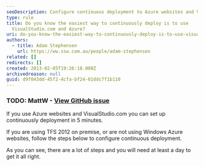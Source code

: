 ```yaml
---
seoDescription: Configure continuous deployment to Azure websites and Visual Studio in just 5 minutes using VisualStudio.com and Azure.
type: rule
title: Do you know the easiest way to continuously deploy is to use
  VisualStudio.com and Azure?
uri: do-you-know-the-easiest-way-to-continuously-deploy-is-to-use-visualstudio-com-and-azure
authors:
  - title: Adam Stephensen
    url: https://ww.ssw.com.au/people/adam-stephensen
related: []
redirects: []
created: 2013-02-05T19:26:18.000Z
archivedreason: null
guid: d9f043dd-45f2-4cfa-bf24-01ddc7f1b110
---
```


### TODO: MattW - [View GitHub issue](https://github.com/SSWConsulting/SSW.Rules.Content/issues/1390)

If you use Azure websites and VisualStudio.com you can set up continuously deployment in 5 minutes.

<!--endintro-->

If you are using TFS 2012 on premise, or are not using Windows Azure websites, follow the steps below to configure continuous deployment.

As you can see, there are a lot of steps and you will need at least a day to get it all right.
